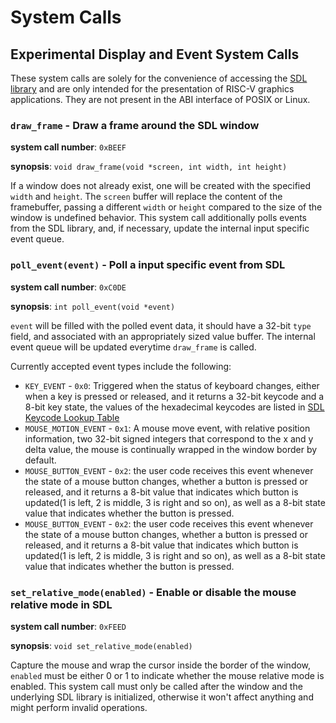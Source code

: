 # System Calls

## Experimental Display and Event System Calls

These system calls are solely for the convenience of accessing the [SDL library](https://www.libsdl.org/) and are only intended for the presentation of RISC-V graphics applications. They are not present in the ABI interface of POSIX or Linux.

### `draw_frame` - Draw a frame around the SDL window

**system call number**: `0xBEEF`

**synopsis**: `void draw_frame(void *screen, int width, int height)`

If a window does not already exist, one will be created with the specified `width` and `height`. The `screen` buffer will replace the content of the framebuffer, passing a different `width` or `height` compared to the size of the window is undefined behavior. This system call additionally polls events from the SDL library, and, if necessary, update the internal input specific event queue.

### `poll_event(event)` - Poll a input specific event from SDL

**system call number**: `0xC0DE`

**synopsis**: `int poll_event(void *event)`

`event` will be filled with the polled event data, it should have a 32-bit `type` field, and associated with an appropriately sized value buffer. The internal event queue will be updated everytime `draw_frame` is called.

Currently accepted event types include the following:
* `KEY_EVENT` - `0x0`: Triggered when the status of keyboard changes, either when a key is pressed or released, and it returns a 32-bit keycode and a 8-bit key state, the values of the hexadecimal keycodes are listed in [SDL Keycode Lookup Table](https://wiki.libsdl.org/SDLKeycodeLookup)
* `MOUSE_MOTION_EVENT` - `0x1`: A mouse move event, with relative position information, two 32-bit signed integers that correspond to the x and y delta value, the mouse is continually wrapped in the window border by default.
* `MOUSE_BUTTON_EVENT` - `0x2`: the user code receives this event whenever the state of a mouse button changes, whether a button is pressed or released, and it returns a 8-bit value that indicates which button is updated(1 is left, 2 is middle, 3 is right and so on), as well as a 8-bit state value that indicates whether the button is pressed.
* `MOUSE_BUTTON_EVENT` - `0x2`: the user code receives this event whenever the state of a mouse button changes, whether a button is pressed or released, and it returns a 8-bit value that indicates which button is updated(1 is left, 2 is middle, 3 is right and so on), as well as a 8-bit state value that indicates whether the button is pressed. 

### `set_relative_mode(enabled)` - Enable or disable the mouse relative mode in SDL

**system call number**: `0xFEED`

**synopsis**: `void set_relative_mode(enabled)`

Capture the mouse and wrap the cursor inside the border of the window, `enabled` must be either 0 or 1 to indicate whether the mouse relative mode is enabled. This system call must only be called after the window and the underlying SDL library is initialized, otherwise it won't affect anything and might perform invalid operations.
